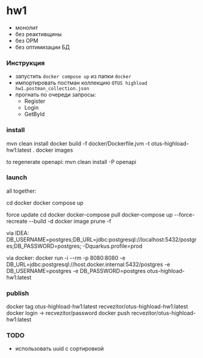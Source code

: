 # hw1

* монолит
* без реактивщины
* без ОРМ
* без оптимизации БД

### Инструкция

* запустить `docker compose up` из папки `docker`
* импортировать постман коллекцию `OTUS highload hw1.postman_collection.json`
* прогнать по очереди запросы:
    - Register
    - Login
    - GetById

### install

mvn clean install
docker build -f docker/Dockerfile.jvm -t otus-highload-hw1:latest .
docker images

to regenerate openapi: mvn clean install -P openapi

### launch

all together:

cd docker
docker compose up

force update
cd docker
docker-compose pull
docker-compose up --force-recreate --build -d
docker image prune -f

via IDEA:
DB_USERNAME=postgres;DB_URL=jdbc:postgresql://localhost:5432/postgres;DB_PASSWORD=postgres;
-Dquarkus.profile=prod

via docker:
docker run -i --rm -p 8080:8080 -e DB_URL=jdbc:postgresql://host.docker.internal:5432/postgres -e DB_USERNAME=postgres -e DB_PASSWORD=postgres otus-highload-hw1:latest

### publish

docker tag otus-highload-hw1:latest recvezitor/otus-highload-hw1:latest
docker login -> recvezitor/password
docker push recvezitor/otus-highload-hw1:latest

### TODO

- использовать uuid с сортировкой